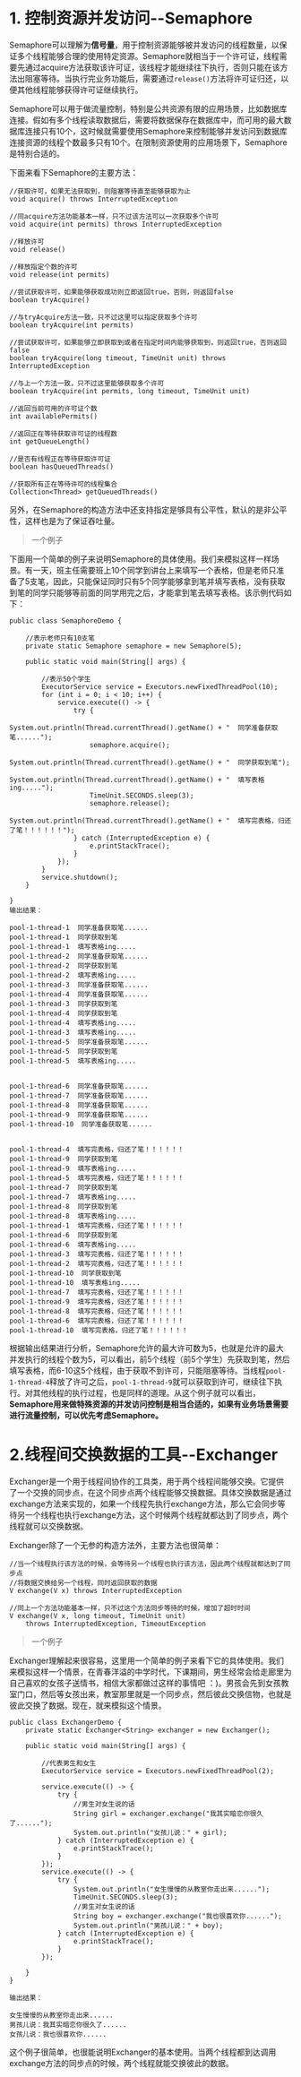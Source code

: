 
# 1. 控制资源并发访问--Semaphore #

Semaphore可以理解为**信号量**，用于控制资源能够被并发访问的线程数量，以保证多个线程能够合理的使用特定资源。Semaphore就相当于一个许可证，线程需要先通过acquire方法获取该许可证，该线程才能继续往下执行，否则只能在该方法出阻塞等待。当执行完业务功能后，需要通过`release()`方法将许可证归还，以便其他线程能够获得许可证继续执行。


Semaphore可以用于做流量控制，特别是公共资源有限的应用场景，比如数据库连接。假如有多个线程读取数据后，需要将数据保存在数据库中，而可用的最大数据库连接只有10个，这时候就需要使用Semaphore来控制能够并发访问到数据库连接资源的线程个数最多只有10个。在限制资源使用的应用场景下，Semaphore是特别合适的。

下面来看下Semaphore的主要方法：

	//获取许可，如果无法获取到，则阻塞等待直至能够获取为止
	void acquire() throws InterruptedException 
	
	//同acquire方法功能基本一样，只不过该方法可以一次获取多个许可
	void acquire(int permits) throws InterruptedException
	
	//释放许可
	void release()

	//释放指定个数的许可
	void release(int permits)
	
	//尝试获取许可，如果能够获取成功则立即返回true，否则，则返回false
	boolean tryAcquire()

	//与tryAcquire方法一致，只不过这里可以指定获取多个许可
	boolean tryAcquire(int permits)

	//尝试获取许可，如果能够立即获取到或者在指定时间内能够获取到，则返回true，否则返回false
	boolean tryAcquire(long timeout, TimeUnit unit) throws InterruptedException

	//与上一个方法一致，只不过这里能够获取多个许可
 	boolean tryAcquire(int permits, long timeout, TimeUnit unit)

	//返回当前可用的许可证个数
	int availablePermits()
	
	//返回正在等待获取许可证的线程数
	int getQueueLength()

	//是否有线程正在等待获取许可证
	boolean hasQueuedThreads()
	
	//获取所有正在等待许可的线程集合
	Collection<Thread> getQueuedThreads()

另外，在Semaphore的构造方法中还支持指定是够具有公平性，默认的是非公平性，这样也是为了保证吞吐量。


> 一个例子

下面用一个简单的例子来说明Semaphore的具体使用。我们来模拟这样一样场景。有一天，班主任需要班上10个同学到讲台上来填写一个表格，但是老师只准备了5支笔，因此，只能保证同时只有5个同学能够拿到笔并填写表格，没有获取到笔的同学只能够等前面的同学用完之后，才能拿到笔去填写表格。该示例代码如下：



	public class SemaphoreDemo {
	
	    //表示老师只有10支笔
	    private static Semaphore semaphore = new Semaphore(5);
	
	    public static void main(String[] args) {
	
	        //表示50个学生
	        ExecutorService service = Executors.newFixedThreadPool(10);
	        for (int i = 0; i < 10; i++) {
	            service.execute(() -> {
	                try {
	                    System.out.println(Thread.currentThread().getName() + "  同学准备获取笔......");
	                    semaphore.acquire();
	                    System.out.println(Thread.currentThread().getName() + "  同学获取到笔");
	                    System.out.println(Thread.currentThread().getName() + "  填写表格ing.....");
	                    TimeUnit.SECONDS.sleep(3);
	                    semaphore.release();
	                    System.out.println(Thread.currentThread().getName() + "  填写完表格，归还了笔！！！！！！");
	                } catch (InterruptedException e) {
	                    e.printStackTrace();
	                }
	            });
	        }
	        service.shutdown();
	    }
	
	}
	输出结果：

	pool-1-thread-1  同学准备获取笔......
	pool-1-thread-1  同学获取到笔
	pool-1-thread-1  填写表格ing.....
	pool-1-thread-2  同学准备获取笔......
	pool-1-thread-2  同学获取到笔
	pool-1-thread-2  填写表格ing.....
	pool-1-thread-3  同学准备获取笔......
	pool-1-thread-4  同学准备获取笔......
	pool-1-thread-3  同学获取到笔
	pool-1-thread-4  同学获取到笔
	pool-1-thread-4  填写表格ing.....
	pool-1-thread-3  填写表格ing.....
	pool-1-thread-5  同学准备获取笔......
	pool-1-thread-5  同学获取到笔
	pool-1-thread-5  填写表格ing.....


	pool-1-thread-6  同学准备获取笔......
	pool-1-thread-7  同学准备获取笔......
	pool-1-thread-8  同学准备获取笔......
	pool-1-thread-9  同学准备获取笔......
	pool-1-thread-10  同学准备获取笔......


	pool-1-thread-4  填写完表格，归还了笔！！！！！！
	pool-1-thread-9  同学获取到笔
	pool-1-thread-9  填写表格ing.....
	pool-1-thread-5  填写完表格，归还了笔！！！！！！
	pool-1-thread-7  同学获取到笔
	pool-1-thread-7  填写表格ing.....
	pool-1-thread-8  同学获取到笔
	pool-1-thread-8  填写表格ing.....
	pool-1-thread-1  填写完表格，归还了笔！！！！！！
	pool-1-thread-6  同学获取到笔
	pool-1-thread-6  填写表格ing.....
	pool-1-thread-3  填写完表格，归还了笔！！！！！！
	pool-1-thread-2  填写完表格，归还了笔！！！！！！
	pool-1-thread-10  同学获取到笔
	pool-1-thread-10  填写表格ing.....
	pool-1-thread-7  填写完表格，归还了笔！！！！！！
	pool-1-thread-9  填写完表格，归还了笔！！！！！！
	pool-1-thread-8  填写完表格，归还了笔！！！！！！
	pool-1-thread-6  填写完表格，归还了笔！！！！！！
	pool-1-thread-10  填写完表格，归还了笔！！！！！！


根据输出结果进行分析，Semaphore允许的最大许可数为5，也就是允许的最大并发执行的线程个数为5，可以看出，前5个线程（前5个学生）先获取到笔，然后填写表格，而6-10这5个线程，由于获取不到许可，只能阻塞等待。当线程`pool-1-thread-4`释放了许可之后，`pool-1-thread-9`就可以获取到许可，继续往下执行。对其他线程的执行过程，也是同样的道理。从这个例子就可以看出，**Semaphore用来做特殊资源的并发访问控制是相当合适的，如果有业务场景需要进行流量控制，可以优先考虑Semaphore。**


# 2.线程间交换数据的工具--Exchanger #

Exchanger是一个用于线程间协作的工具类，用于两个线程间能够交换。它提供了一个交换的同步点，在这个同步点两个线程能够交换数据。具体交换数据是通过exchange方法来实现的，如果一个线程先执行exchange方法，那么它会同步等待另一个线程也执行exchange方法，这个时候两个线程就都达到了同步点，两个线程就可以交换数据。

Exchanger除了一个无参的构造方法外，主要方法也很简单：
	
	//当一个线程执行该方法的时候，会等待另一个线程也执行该方法，因此两个线程就都达到了同步点
	//将数据交换给另一个线程，同时返回获取的数据
	V exchange(V x) throws InterruptedException

	//同上一个方法功能基本一样，只不过这个方法同步等待的时候，增加了超时时间
	V exchange(V x, long timeout, TimeUnit unit)
        throws InterruptedException, TimeoutException 


> 一个例子

Exchanger理解起来很容易，这里用一个简单的例子来看下它的具体使用。我们来模拟这样一个情景，在青春洋溢的中学时代，下课期间，男生经常会给走廊里为自己喜欢的女孩子送情书，相信大家都做过这样的事情吧 ：)。男孩会先到女孩教室门口，然后等女孩出来，教室那里就是一个同步点，然后彼此交换信物，也就是彼此交换了数据。现在，就来模拟这个情景。

	public class ExchangerDemo {
	    private static Exchanger<String> exchanger = new Exchanger();
	
	    public static void main(String[] args) {
	
	        //代表男生和女生
	        ExecutorService service = Executors.newFixedThreadPool(2);
	
	        service.execute(() -> {
	            try {
	                //男生对女生说的话
	                String girl = exchanger.exchange("我其实暗恋你很久了......");
	                System.out.println("女孩儿说：" + girl);
	            } catch (InterruptedException e) {
	                e.printStackTrace();
	            }
	        });
	        service.execute(() -> {
	            try {
	                System.out.println("女生慢慢的从教室你走出来......");
	                TimeUnit.SECONDS.sleep(3);
	                //男生对女生说的话
	                String boy = exchanger.exchange("我也很喜欢你......");
	                System.out.println("男孩儿说：" + boy);
	            } catch (InterruptedException e) {
	                e.printStackTrace();
	            }
	        });
	
	    }
	}

	输出结果：

	女生慢慢的从教室你走出来......
	男孩儿说：我其实暗恋你很久了......
	女孩儿说：我也很喜欢你......

这个例子很简单，也很能说明Exchanger的基本使用。当两个线程都到达调用exchange方法的同步点的时候，两个线程就能交换彼此的数据。